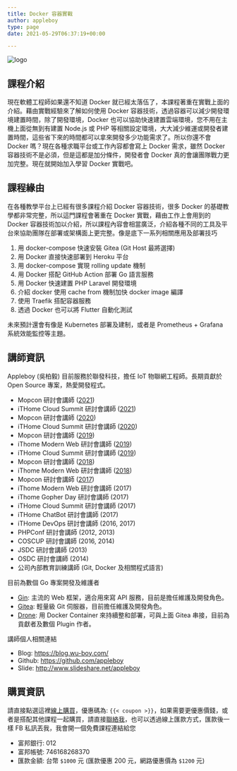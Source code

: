 ```yaml
---
title: Docker 容器實戰
author: appleboy
type: page
date: 2021-05-29T06:37:19+00:00

---
```


![logo](https://lh3.googleusercontent.com/fr-DxVaFf3lryJs-FUfDOp-azBpG7_atca4zJGuipRMUshXX-ICZXB9PdrqevF8DHRwUhG8gVrfI8jSv5LjS0Yj4R-dovaucEyCZ8U6hz68iYYU30RTFqdjO-u8ozGaPmPsyD5Ax-4c=w1920-h1080)

## 課程介紹

現在軟體工程師如果還不知道 Docker 就已經太落伍了，本課程著重在實戰上面的介紹。藉由實戰經驗來了解如何使用 Docker 容器技術，透過容器可以減少開發環境建置時間，除了開發環境，Docker 也可以協助快速建置雲端環境，您不用在主機上面從無到有建置 Node.js 或 PHP 等相關設定環境，大大減少維運或開發者建置時間，這些省下來的時間都可以拿來開發多少功能需求了。所以你還不會 Docker 嗎？現在各種求職平台或工作內容都會寫上 Docker 需求，雖然 Docker 容器技術不是必須，但是這都是加分條件，開發者會 Docker 真的會讓團隊戰力更加完整。現在就開始加入學習 Docker 實戰吧。

## 課程緣由

在各種教學平台上已經有很多課程介紹 Docker 容器技術，很多 Docker 的基礎教學都非常完整，所以這門課程會著重在 Docker 實戰，藉由工作上會用到的 Docker 容器技術加以介紹，所以課程內容會相當廣泛，介紹各種不同的工具及平台來協助團隊在部署或架構面上更完整。像是底下一系列相關應用及部署技巧

1. 用 docker-compose 快速安裝 Gitea (Git Host 最將選擇)
2. 用 Docker 直接快速部署到 Heroku 平台
3. 用 docker-compose 實現 rolling update 機制
4. 用 Docker 搭配 GitHub Action 部署 Go 語言服務
5. 用 Docker 快速建置 PHP Laravel 開發環境
6. 介紹 docker 使用 cache from 機制加快 docker image 編譯
7. 使用 Traefik 搭配容器服務
8. 透過 Docker 也可以將 Flutter 自動化測試

未來預計還會有像是 Kubernetes 部署及建制，或者是 Prometheus + Grafana 系統效能監控等主題。

## 講師資訊

Appleboy (吳柏毅) 目前服務於聯發科技，擔任 IoT 物聯網工程師。長期貢獻於 Open Source 專案，熱愛開發程式。

* Mopcon 研討會講師 ([2021](https://mopcon.org/2021/speaker/136))
* iTHome Cloud Summit 研討會講師 ([2021](https://cloudsummit.ithome.com.tw/2021/speaker-page/69))
* Mopcon 研討會講師 ([2020][17])
* iTHome Cloud Summit 研討會講師 ([2020][17])
* Mopcon 研討會講師 ([2019][16])
* iThome Modern Web 研討會講師 ([2019][15])
* iTHome Cloud Summit 研討會講師 ([2019][14])
* Mopcon 研討會講師 ([2018][13])
* iThome Modern Web 研討會講師 ([2018][12])
* Mopcon 研討會講師 ([2017][11])
* iThome Modern Web 研討會講師 (2017)
* iThome Gopher Day 研討會講師 (2017)
* iTHome Cloud Summit 研討會講師 (2017)
* iTHome ChatBot 研討會講師 (2017)
* iTHome DevOps 研討會講師 (2016, 2017)
* PHPConf 研討會講師 (2012, 2013)
* COSCUP 研討會講師 (2016, 2014)
* JSDC 研討會講師 (2013)
* OSDC 研討會講師 (2014)
* 公司內部教育訓練講師 (Git, Docker 及相關程式語言)

[11]: https://mopcon.org/2017/
[12]: https://modernweb.tw/2018/
[13]: https://mopcon.org/2018/
[14]: https://cloudsummit.ithome.com.tw/2019/
[15]: https://modernweb.tw/2019/
[16]: https://mopcon.org/2019/
[17]: https://cloudsummit.ithome.com.tw/2020/
[18]: https://mopcon.org/2020/

目前為數個 Go 專案開發及維護者

* [Gin][21]: 主流的 Web 框架，適合用來寫 API 服務，目前是擔任維護及開發角色。
* [Gitea][22]: 輕量級 Git 伺服器，目前擔任維護及開發角色。
* [Drone][23]: 用 Docker Container 來持續整和部署，可與上面 Gitea 串接，目前為貢獻者及數個 Plugin 作者。

[21]: https://github.com/gin-gonic/gin
[22]: https://gitea.io/zh-tw/
[23]: https://github.com/drone/drone

講師個人相關連結

* Blog: <https://blog.wu-boy.com/>
* Github: <https://github.com/appleboy>
* Slide: <http://www.slideshare.net/appleboy>

## 購買資訊

請直接點選這裡[線上購買][31]，優惠碼為: `{{< coupon >}}`，如果需要更優惠價錢，或者是搭配其他課程一起購買，請直接[聯絡我][32]，也可以透過線上匯款方式，匯款後一樣 FB 私訊丟我，我會開一個免費課程連結給您

* 富邦銀行: 012
* 富邦帳號: 746168268370
* 匯款金額: 台幣 `$1000` 元 (匯款優惠 200 元，網路優惠價為 `$1200` 元)

[31]: https://www.udemy.com/course/docker-practice/
[32]: https://facebook.com/appleboy46
